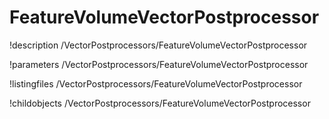 <!-- MOOSE Documentation Stub: Remove this when content is added. -->

# FeatureVolumeVectorPostprocessor
!description /VectorPostprocessors/FeatureVolumeVectorPostprocessor

!parameters /VectorPostprocessors/FeatureVolumeVectorPostprocessor

!listingfiles /VectorPostprocessors/FeatureVolumeVectorPostprocessor

!childobjects /VectorPostprocessors/FeatureVolumeVectorPostprocessor
